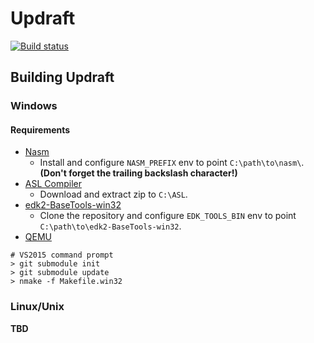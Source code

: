 # Updraft

[![Build status](https://ci.appveyor.com/api/projects/status/gdgm3pft3gcovlrh?svg=true)](https://ci.appveyor.com/project/prince0203/updraft)

## Building Updraft

### Windows

#### Requirements

* [Nasm](http://www.nasm.us/)
  * Install and configure `NASM_PREFIX` env to point `C:\path\to\nasm\`. **(Don't forget the trailing backslash character!)**
* [ASL Compiler](https://acpica.org/downloads/binary-tools)
  * Download and extract zip to `C:\ASL`.
* [edk2-BaseTools-win32](https://github.com/tianocore/edk2-BaseTools-win32)
  * Clone the repository and configure `EDK_TOOLS_BIN` env to point `C:\path\to\edk2-BaseTools-win32`.
* [QEMU](https://www.qemu.org/)

```shell
# VS2015 command prompt
> git submodule init
> git submodule update
> nmake -f Makefile.win32
```

### Linux/Unix

**TBD**
